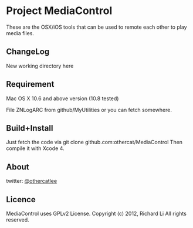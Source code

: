 # Project MediaControl

These are the OSX/iOS tools that can be used to remote each other to play media files.

## ChangeLog

New working directory here

## Requirement

Mac OS X 10.6 and above version (10.8 tested)

File ZNLogARC from github/MyUtilities or you can fetch somewhere.

## Build+Install

Just fetch the code via git clone github.com:othercat/MediaControl
Then compile it with Xcode 4.

## About

twitter: [@othercatlee](twitter.com/#!/othercatlee)

## Licence

   MediaControl uses GPLv2 License. 
   Copyright (c) 2012, Richard Li
   All rights reserved.
